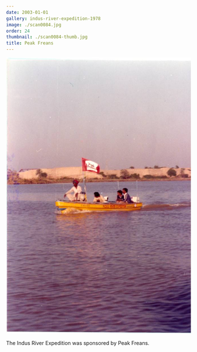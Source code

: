 ```yaml
---
date: 2003-01-01
gallery: indus-river-expedition-1978
image: ./scan0084.jpg
order: 24
thumbnail: ./scan0084-thumb.jpg
title: Peak Freans
---
```


![Peak Freans](./scan0084.jpg)

The Indus River Expedition was sponsored by Peak Freans.